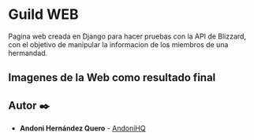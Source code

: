 # Guild WEB

Pagina web creada en Django para hacer pruebas con la API de Blizzard, con el objetivo de manipular la informacion de los miembros de una hermandad.


## Imagenes de la Web como resultado final




## Autor ✒️

* **Andoni Hernández Quero** - [AndoniHQ](https://github.com/AndoniHQ)
